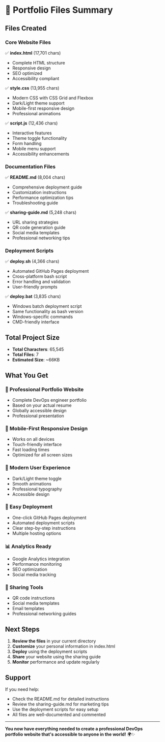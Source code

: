 # 📁 Portfolio Files Summary

## Files Created

### Core Website Files
✅ **index.html** (17,701 chars)
   - Complete HTML structure
   - Responsive design
   - SEO optimized
   - Accessibility compliant

✅ **style.css** (13,955 chars)
   - Modern CSS with CSS Grid and Flexbox
   - Dark/Light theme support
   - Mobile-first responsive design
   - Professional animations

✅ **script.js** (12,436 chars)
   - Interactive features
   - Theme toggle functionality
   - Form handling
   - Mobile menu support
   - Accessibility enhancements

### Documentation Files
✅ **README.md** (8,004 chars)
   - Comprehensive deployment guide
   - Customization instructions
   - Performance optimization tips
   - Troubleshooting guide

✅ **sharing-guide.md** (5,248 chars)
   - URL sharing strategies
   - QR code generation guide
   - Social media templates
   - Professional networking tips

### Deployment Scripts
✅ **deploy.sh** (4,366 chars)
   - Automated GitHub Pages deployment
   - Cross-platform bash script
   - Error handling and validation
   - User-friendly prompts

✅ **deploy.bat** (3,835 chars)
   - Windows batch deployment script
   - Same functionality as bash version
   - Windows-specific commands
   - CMD-friendly interface

## Total Project Size
- **Total Characters**: 65,545
- **Total Files**: 7
- **Estimated Size**: ~66KB

## What You Get

### 🌟 Professional Portfolio Website
- Complete DevOps engineer portfolio
- Based on your actual resume
- Globally accessible design
- Professional presentation

### 📱 Mobile-First Responsive Design
- Works on all devices
- Touch-friendly interface
- Fast loading times
- Optimized for all screen sizes

### 🎨 Modern User Experience
- Dark/Light theme toggle
- Smooth animations
- Professional typography
- Accessible design

### 🚀 Easy Deployment
- One-click GitHub Pages deployment
- Automated deployment scripts
- Clear step-by-step instructions
- Multiple hosting options

### 📊 Analytics Ready
- Google Analytics integration
- Performance monitoring
- SEO optimization
- Social media tracking

### 🔗 Sharing Tools
- QR code instructions
- Social media templates
- Email templates
- Professional networking guides

## Next Steps

1. **Review the files** in your current directory
2. **Customize** your personal information in index.html
3. **Deploy** using the deployment scripts
4. **Share** your website using the sharing guide
5. **Monitor** performance and update regularly

## Support

If you need help:
- Check the README.md for detailed instructions
- Review the sharing-guide.md for marketing tips
- Use the deployment scripts for easy setup
- All files are well-documented and commented

---

**You now have everything needed to create a professional DevOps portfolio website that's accessible to anyone in the world!** 🌍✨
